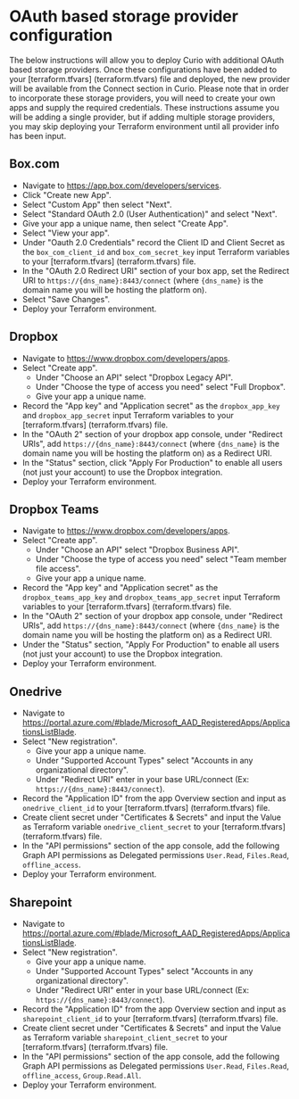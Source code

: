 # OAuth based storage provider configuration

The below instructions will allow you to deploy Curio with additional OAuth based storage providers.  Once these configurations have been added to your [terraform.tfvars] (terraform.tfvars) file and deployed, the new provider will be available from the Connect section in Curio.  Please note that in order to incorporate these storage providers, you will need to create your own apps and supply the required credentials.  These instructions assume you will be adding a single provider, but if adding multiple storage providers, you may skip deploying your Terraform environment until all provider info has been input.

## Box.com

* Navigate to https://app.box.com/developers/services.
* Click "Create new App".
* Select "Custom App" then select "Next".
* Select "Standard OAuth 2.0 (User Authentication)" and select "Next".
* Give your app a unique name, then select "Create App".
* Select "View your app".
* Under "Oauth 2.0 Credentials" record the Client ID and Client Secret as the `box_com_client_id` and `box_com_secret_key` input Terraform variables to your [terraform.tfvars] (terraform.tfvars) file.
* In the "OAuth 2.0 Redirect URI" section of your box app, set the Redirect URI to `https://{dns_name}:8443/connect` (where `{dns_name}` is the domain name you will be hosting the platform on).
* Select "Save Changes".
* Deploy your Terraform environment.


## Dropbox

* Navigate to https://www.dropbox.com/developers/apps.
* Select "Create app".
  * Under "Choose an API" select "Dropbox Legacy API".
  * Under "Choose the type of access you need" select "Full Dropbox".
  * Give your app a unique name.
* Record the "App key" and "Application secret" as the `dropbox_app_key` and `dropbox_app_secret` input Terraform variables to your [terraform.tfvars] (terraform.tfvars) file.
* In the "OAuth 2" section of your dropbox app console, under "Redirect URIs", add `https://{dns_name}:8443/connect` (where `{dns_name}` is the domain name you will be hosting the platform on) as a Redirect URI.
* In the "Status" section, click "Apply For Production" to enable all users (not just your account) to use the Dropbox integration.
* Deploy your Terraform environment.

## Dropbox Teams

* Navigate to https://www.dropbox.com/developers/apps.
* Select "Create app".
  * Under "Choose an API" select "Dropbox Business API".
  * Under "Choose the type of access you need" select "Team member file access".
  * Give your app a unique name.
* Record the "App key" and "Application secret" as the `dropbox_teams_app_key` and `dropbox_teams_app_secret` input Terraform variables to your [terraform.tfvars] (terraform.tfvars) file.
* In the "OAuth 2" section of your dropbox app console, under "Redirect URIs", add `https://{dns_name}:8443/connect` (where `{dns_name}` is the domain name you will be hosting the platform on) as a Redirect URI.
* Under the "Status" section, "Apply For Production" to enable all users (not just your account) to use the Dropbox integration.
* Deploy your Terraform environment.

## Onedrive

* Navigate to https://portal.azure.com/#blade/Microsoft_AAD_RegisteredApps/ApplicationsListBlade.
* Select "New registration".
  * Give your app a unique name.
  * Under "Supported Account Types" select "Accounts in any organizational directory".
  * Under "Redirect URI" enter in your base URL/connect (Ex: `https://{dns_name}:8443/connect`).
* Record the "Application ID" from the app Overview section and input as `onedrive_client_id` to your [terraform.tfvars] (terraform.tfvars) file.
* Create client secret under "Certificates & Secrets" and input the Value as Terraform variable `onedrive_client_secret` to your [terraform.tfvars] (terraform.tfvars) file.
* In the "API permissions" section of the app console, add the following Graph API permissions as Delegated permissions `User.Read`, `Files.Read`, `offline_access`.
* Deploy your Terraform environment.

## Sharepoint

* Navigate to https://portal.azure.com/#blade/Microsoft_AAD_RegisteredApps/ApplicationsListBlade.
* Select "New registration".
  * Give your app a unique name.
  * Under "Supported Account Types" select "Accounts in any organizational directory".
  * Under "Redirect URI" enter in your base URL/connect (Ex: `https://{dns_name}:8443/connect`).
* Record the "Application ID" from the app Overview section and input as `sharepoint_client_id` to your [terraform.tfvars] (terraform.tfvars) file.
* Create client secret under "Certificates & Secrets" and input the Value as Terraform variable `sharepoint_client_secret` to your [terraform.tfvars] (terraform.tfvars) file.
* In the "API permissions" section of the app console, add the following Graph API permissions as Delegated permissions `User.Read`, `Files.Read`, `offline_access`, `Group.Read.All`.
* Deploy your Terraform environment.
